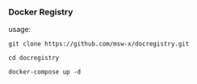 ### Docker Registry
usage:
```
git clone https://github.com/msw-x/docregistry.git
```
```
cd docregistry
```
```
docker-compose up -d
``` 
